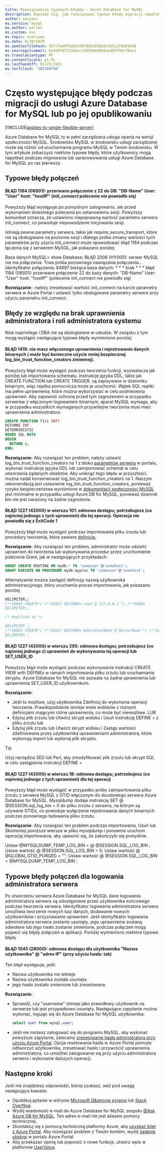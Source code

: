 ```yaml
---
title: Rozwiązywanie typowych błędów — Azure Database for MySQL
description: Dowiedz się, jak rozwiązywać typowe błędy migracji napotykane przez użytkowników nowych do usługi Azure Database for MySQL
author: savjani
ms.service: mysql
ms.author: pariks
ms.custom: mvc
ms.topic: overview
ms.date: 8/20/2020
ms.openlocfilehash: 3bfcfee0f5dab2d978eb1856bdc915c270d43ed6
ms.sourcegitcommit: bed20f85722deec33050e0d8881e465f94c79ac2
ms.translationtype: MT
ms.contentlocale: pl-PL
ms.lasthandoff: 03/25/2021
ms.locfileid: "105109798"
---
```

# <a name="commonly-encountered-errors-during-or-post-migration-to-azure-database-for-mysql-service"></a>Często występujące błędy podczas migracji do usługi Azure Database for MySQL lub po jej opublikowaniu

[!INCLUDE[applies-to-single-flexible-server](includes/applies-to-single-flexible-server.md)]

Azure Database for MySQL to w pełni zarządzana usługa oparta na wersji społeczności MySQL. Środowisko MySQL w środowisku usługi zarządzanej może się różnić od uruchamiania programu MySQL w Twoim środowisku. W tym artykule zobaczysz niektóre typowe błędy, które użytkownicy mogą napotkać podczas migrowania lub opracowywania usługi Azure Database for MySQL po raz pierwszy.

## <a name="common-connection-errors"></a>Typowe błędy połączeń

#### <a name="error-1184-08s01-aborted-connection-22-to-db-db-name-user-user-host-hostip-init_connect-command-failed"></a>BŁĄD 1184 (08S01): przerwano połączenie z 22 do DB: "DB-Name" User: "User" host: "hostIP" (init_connect polecenie nie powiodło się)
Powyższy błąd występuje po pomyślnym zalogowaniu, ale przed wykonaniem dowolnego polecenia po ustanowieniu sesji. Powyższy komunikat oznacza, że ustawiono niepoprawną wartość parametru serwera init_connect, co powoduje niepowodzenie inicjowania sesji.

Istnieją pewne parametry serwera, takie jak require_secure_transport, które nie są obsługiwane na poziomie sesji i dlatego próba zmiany wartości tych parametrów przy użyciu init_connect może spowodować błąd 1184 podczas łączenia się z serwerem MySQL, jak pokazano poniżej

Baza danych MySQL> show Database; BŁĄD 2006 (HY000): serwer MySQL nie ma połączenia. Trwa próba ponownego nawiązania połączenia... Identyfikator połączenia: 64897 bieżąca baza danych: * * * brak * * * błąd 1184 (08S01): przerwane połączenie 22 do bazy danych: "DB-Name" User: "User" host: "hostIP" (polecenie init_connect nie powiodło się)

**Rozwiązanie** : należy zresetować wartość init_connect na karcie parametry serwera w Azure Portal i ustawić tylko obsługiwane parametry serwera przy użyciu parametru init_connect. 


## <a name="errors-due-to-lack-of-super-privilege-and-dba-role"></a>Błędy ze względu na brak uprawnienia administratora i roli administratora systemu

Rola noprivilege i DBA nie są obsługiwane w usłudze. W związku z tym mogą wystąpić następujące typowe błędy wymienione poniżej:

#### <a name="error-1419-you-do-not-have-the-super-privilege-and-binary-logging-is-enabled-you-might-want-to-use-the-less-safe-log_bin_trust_function_creators-variable"></a>BŁĄD 1419: nie masz włączonego uprawnienia i rejestrowanie danych binarnych ( *może* być konieczne użycie mniej bezpiecznej log_bin_trust_function_creators zmiennej).

Powyższy błąd może wystąpić podczas tworzenia funkcji, wyzwalacza jak poniżej lub importowania schematu. Instrukcje języka DDL, takie jak CREATE FUNCTION lub CREATE TRIGGER, są zapisywane w dzienniku binarnym, więc replika pomocnicza może je uruchomić. Wątek SQL repliki ma pełne uprawnienia, które można wykorzystać w celu podniesienia uprawnień. Aby zapewnić ochronę przed tym zagrożeniem w przypadku serwerów z włączonym logowaniem binarnym, aparat MySQL wymaga, aby w przypadku wszystkich wymaganych przywilejów tworzenia musi mieć uprawnienia administratora. 

```sql
CREATE FUNCTION f1(i INT)
RETURNS INT
DETERMINISTIC
READS SQL DATA
BEGIN
  RETURN i;
END;
```

**Rozwiązanie**: Aby rozwiązać ten problem, należy ustawić log_bin_trust_function_creators na 1 z bloku [parametrów serwera](howto-server-parameters.md) w portalu, wykonać instrukcje języka DDL lub zaimportować schemat w celu utworzenia żądanych obiektów. Aby uniknąć tego błędu w przyszłości, można nadal konserwować log_bin_trust_function_creators na 1. Naszym rekomendacją jest ustawienie log_bin_trust_function_creators, ponieważ ryzyko bezpieczeństwa wyróżnione w [dokumentacji społeczności MySQL](https://dev.mysql.com/doc/refman/5.7/en/replication-options-binary-log.html#sysvar_log_bin_trust_function_creators) jest minimalne w przypadku usługi Azure DB for MySQL, ponieważ dziennik bin nie jest narażony na żadne zagrożenia.

#### <a name="error-1227-42000-at-line-101-access-denied-you-need-at-least-one-of-the-super-privileges-for-this-operation-operation-failed-with-exitcode-1"></a>BŁĄD 1227 (42000) w wierszu 101: odmowa dostępu; potrzebujesz (co najmniej jednego z tych uprawnień) dla tej operacji. Operacja nie powiodła się z ExitCode 1

Powyższy błąd może wystąpić podczas importowania pliku zrzutu lub procedury tworzenia, która zawiera [definicje.](https://dev.mysql.com/doc/refman/5.7/en/create-procedure.html) 

**Rozwiązanie**: Aby rozwiązać ten problem, administrator może udzielić uprawnień do tworzenia lub wykonywania procedur przez uruchomienie polecenia Grant, jak w następujących przykładach:

```sql
GRANT CREATE ROUTINE ON mydb.* TO 'someuser'@'somehost';
GRANT EXECUTE ON PROCEDURE mydb.myproc TO 'someuser'@'somehost';
```
Alternatywnie można zastąpić definiujy nazwą użytkownika administracyjnego, który uruchamia proces importowania, jak pokazano poniżej.

```sql
DELIMITER;;
/*!50003 CREATE*/ /*!50017 DEFINER=`root`@`127.0.0.1`*/ /*!50003
DELIMITER;;

/* Modified to */

DELIMITER ;;
/*!50003 CREATE*/ /*!50017 DEFINER=`AdminUserName`@`ServerName`*/ /*!50003
DELIMITER ;
```
#### <a name="error-1227-42000-at-line-295-access-denied-you-need-at-least-one-of-the-super-or-set_user_id-privileges-for-this-operation"></a>BŁĄD 1227 (42000) w wierszu 295: odmowa dostępu; potrzebujesz (co najmniej jednego z) uprawnień do wykonywania tej operacji lub SET_USER_ID

Powyższy błąd może wystąpić podczas wykonywania instrukcji CREATE VIEW with DEFINEs w ramach importowania pliku zrzutu lub uruchamiania skryptu. Azure Database for MySQL nie zezwala na żadne uprawnienia lub uprawnienia SET_USER_ID użytkownikom. 

**Rozwiązanie**: 
* Jeśli to możliwe, użyj użytkownika Zdefiniuj do wykonania operacji tworzenia. Prawdopodobnie istnieje wiele widoków z różnymi definicjami mającymi różne uprawnienia, co może być niemożliwe.  LUB
* Edytuj plik zrzutu lub Utwórz skrypt widoku i Usuń instrukcję DEFINE = z pliku zrzutu lub 
* Edytuj plik zrzutu lub Utwórz skrypt widoku i Zastąp wartości zdefiniowane przez użytkownika uprawnieniami administratora, które wykonują import lub wykonaj plik skryptu.

> [!Tip] 
> Użyj narzędzia SED lub Perl, aby zmodyfikować plik zrzutu lub skrypt SQL w celu zastąpienia instrukcji DEFINE =

#### <a name="error-1227-42000-at-line-18-access-denied-you-need-at-least-one-of-the-super-privileges-for-this-operation"></a>BŁĄD 1227 (42000) w wierszu 18: odmowa dostępu; potrzebujesz (co najmniej jednego z tych uprawnień) dla tej operacji

Powyższy błąd może wystąpić w przypadku próby zaimportowania pliku zrzutu z serwera MySQL z GTID włączonym do docelowego serwera Azure Database for MySQL. Mysqldump dodaje instrukcję SET @ @SESSION.sql_log_bin = 0 do pliku zrzutu z serwera, na którym są używane GTIDs, co powoduje wyłączenie rejestrowania danych binarnych podczas ponownego ładowania pliku zrzutu.

**Rozwiązanie**: Aby rozwiązać ten problem podczas importowania, Usuń lub Skomentuj poniższe wiersze w pliku mysqldump i ponownie uruchom operację importowania, aby upewnić się, że zakończyło się pomyślnie. 

Ustaw @MYSQLDUMP_TEMP_LOG_BIN = @ @SESSION.SQL_LOG_BIN ; Ustaw wartość @ @SESSION.SQL_LOG_BIN = 0; Ustaw wartość @ @GLOBAL.GTID_PURGED = ""; Ustaw wartość @ @SESSION.SQL_LOG_BIN = @MYSQLDUMP_TEMP_LOG_BIN ;

## <a name="common-connection-errors-for-server-admin-login"></a>Typowe błędy połączeń dla logowania administratora serwera

Po utworzeniu serwera Azure Database for MySQL dane logowania administratora serwera są udostępniane przez użytkownika końcowego podczas tworzenia serwera. Identyfikator logowania administratora serwera umożliwia tworzenie nowych baz danych, dodawanie nowych użytkowników i przyznawanie uprawnień. Jeśli identyfikator logowania administratora serwera zostanie usunięty, jego uprawnienia zostaną odwołane lub jego hasło zostanie zmienione, podczas połączeń mogą pojawić się błędy połączeń w aplikacji. Poniżej wymieniono niektóre typowe błędy

#### <a name="error-1045-28000-access-denied-for-user-usernameip-address-using-password-yes"></a>BŁĄD 1045 (28000): odmowa dostępu dla użytkownika "Nazwa użytkownika" @ "adres IP" (przy użyciu hasła: tak)

Ten błąd występuje, jeśli:

* Nazwa użytkownika nie istnieje
* Nazwa użytkownika została usunięta
* jego hasło zostało zmienione lub zresetowane.

**Rozwiązanie**: 
* Sprawdź, czy "username" istnieje jako prawidłowy użytkownik na serwerze lub jest przypadkowo usunięty. Następujące zapytanie można wykonać, logując się do Azure Database for MySQL użytkownika:
  ```sql
  select user from mysql.user;
  ```
* Jeśli nie możesz zalogować się do programu MySQL, aby wykonać powyższe zapytanie, zalecamy [zresetowanie hasła administratora przy użyciu Azure Portal](howto-create-manage-server-portal.md). Opcja resetowania hasła w Azure Portal pomoże odtworzyć użytkownika, zresetować hasło i przywrócić uprawnienia administratora, co umożliwi zalogowanie się przy użyciu administratora serwera i wykonanie dalszych operacji.

## <a name="next-steps"></a>Następne kroki
Jeśli nie znajdziesz odpowiedzi, której szukasz, weź pod uwagę następujące kwestie:

- Opublikuj pytanie w witrynie [Microsoft Q&stronie pytania](/answers/topics/azure-database-mysql.html) lub [Stack Overflow](https://stackoverflow.com/questions/tagged/azure-database-mysql).
- Wyślij wiadomość e-mail do Azure Database for MySQL zespołu [ @Ask Azure DB for MySQL](mailto:AskAzureDBforMySQL@service.microsoft.com). Ten adres e-mail nie jest aliasem pomocy technicznej.
- Skontaktuj się z pomocą techniczną platformy Azure, aby [uzyskać bilet z Azure Portal](https://portal.azure.com/?#blade/Microsoft_Azure_Support/HelpAndSupportBlade). Aby rozwiązać problem z Twoim kontem, wyślij [żądanie obsługi](https://ms.portal.azure.com/#blade/Microsoft_Azure_Support/HelpAndSupportBlade/newsupportrequest) w portalu Azure Portal.
- Aby przekazać opinię lub poprosić o nowe funkcje, utwórz wpis w platformie [UserVoice](https://feedback.azure.com/forums/597982-azure-database-for-mysql).
